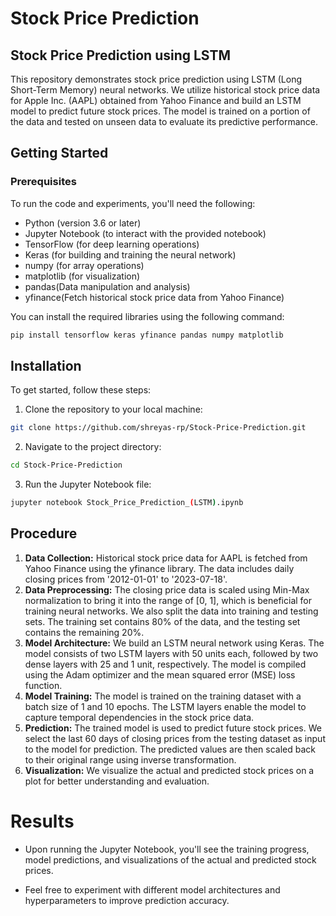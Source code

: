 # Stock Price Prediction
##  Stock Price Prediction using LSTM
This repository demonstrates stock price prediction using LSTM (Long Short-Term Memory) neural networks. We utilize historical stock price data for Apple Inc. (AAPL) obtained from Yahoo Finance and build an LSTM model to predict future stock prices. The model is trained on a portion of the data and tested on unseen data to evaluate its predictive performance.

## Getting Started
### Prerequisites
To run the code and experiments, you'll need the following:

  - Python (version 3.6 or later)    
  - Jupyter Notebook (to interact with the provided notebook)  
  - TensorFlow (for deep learning operations)   
  - Keras (for building and training the neural network) 
  - numpy (for array operations)   
  - matplotlib (for visualization)
  - pandas(Data manipulation and analysis)
  - yfinance(Fetch historical stock price data from Yahoo Finance)

You can install the required libraries using the following command:   
 ```bash
pip install tensorflow keras yfinance pandas numpy matplotlib


```
## Installation
To get started, follow these steps:   
  1. Clone the repository to your local machine:
```bash
git clone https://github.com/shreyas-rp/Stock-Price-Prediction.git
```
  2. Navigate to the project directory:
```bash
cd Stock-Price-Prediction
```
  3. Run the Jupyter Notebook file:
```bash
jupyter notebook Stock_Price_Prediction_(LSTM).ipynb
```
## Procedure 
1. **Data Collection:** Historical stock price data for AAPL is fetched from Yahoo Finance using the yfinance library. The data includes daily closing prices from '2012-01-01' to '2023-07-18'.  
2. **Data Preprocessing:** The closing price data is scaled using Min-Max normalization to bring it into the range of [0, 1], which is beneficial for training neural networks. We also split the data into training and testing sets. The training set contains 80% of the data, and the testing set contains the remaining 20%.  
3. **Model Architecture:** We build an LSTM neural network using Keras. The model consists of two LSTM layers with 50 units each, followed by two dense layers with 25 and 1 unit, respectively. The model is compiled using the Adam optimizer and the mean squared error (MSE) loss function. 
4. **Model Training:** The model is trained on the training dataset with a batch size of 1 and 10 epochs. The LSTM layers enable the model to capture temporal dependencies in the stock price data.
5. **Prediction:** The trained model is used to predict future stock prices. We select the last 60 days of closing prices from the testing dataset as input to the model for prediction. The predicted values are then scaled back to their original range using inverse transformation.   
6. **Visualization:** We visualize the actual and predicted stock prices on a plot for better understanding and evaluation.
# Results
  - Upon running the Jupyter Notebook, you'll see the training progress, model predictions, and visualizations of the actual and predicted stock prices.
    
  - Feel free to experiment with different model architectures and hyperparameters to improve prediction accuracy.
